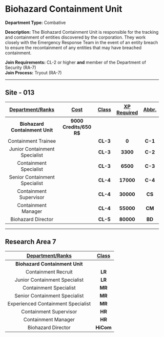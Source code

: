 # Biohazard Containment Unit

**Department Type:** Combative

**Description:** The Biohazard Containment Unit is responsible for the tracking and containment of entities discovered by the corporation. They work closely with the Emergency Response Team in the event of an entity breach to ensure the recontainment of any entities that may have breached containment.

**Join Requirements:** CL-2 or higher **and** member of the Department of Security (RA-7)  
**Join Process:** Tryout (RA-7)

---

## Site - 013

| **<ins>Department/Ranks</ins>** | **<ins>Cost</ins>** | **<ins>Class</ins>** | **<ins>XP Required</ins>** | **<ins>Abbr.</ins>** |
|:---:|:---:|:---:|:---:|:---:|
| **Biohazard Containment Unit** | **9000 Credits/650 R$** |  |  |  |
| Containment Trainee |  | **CL-3** | **0** | **C-1** |
| Junior Containment Specialist |  | **CL-3** | **3300** | **C-2** |
| Containment Specialist |  | **CL-3** | **6500** | **C-3** |
| Senior Containment Specialist |  | **CL-4** | **17000** | **C-4** |
| Containment Supervisor |  | **CL-4** | **30000** | **CS** |
| Containment Manager |  | **CL-4** | **55000** | **CM** |
| Biohazard Director |  | **CL-5** | **80000** | **BD** |

---

## Research Area 7
| **<ins>Department/Ranks</ins>** | **<ins>Class</ins>** |
|:---:|:---:|
| **Biohazard Containment Unit** |  |
| Containment Recruit | **LR** |
| Junior Containment Specialist | **LR** |
| Containment Specialist | **MR** |
| Senior Containment Specialist | **MR** |
| Experienced Containment Specialist | **MR** |
| Containment Supervisor | **HR** |
| Containment Manager | **HR** |
| Biohazard Director | **HiCom** |
